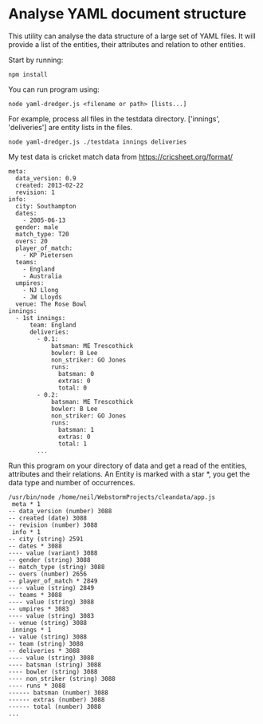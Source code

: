 # Analyse YAML document structure

This utility can analyse the data structure of a large set of YAML files. It will provide a list of the entities, their attributes and relation to other entities. 

Start by running:

    npm install

You can run program using:

    node yaml-dredger.js <filename or path> [lists...]

For example, process all files in the testdata directory. ['innings', 'deliveries'] are entity lists in the files.

    node yaml-dredger.js ./testdata innings deliveries

My test data is cricket match data from https://cricsheet.org/format/

```
meta:
  data_version: 0.9
  created: 2013-02-22
  revision: 1
info:
  city: Southampton
  dates:
    - 2005-06-13
  gender: male
  match_type: T20
  overs: 20
  player_of_match:
    - KP Pietersen
  teams:
    - England
    - Australia
  umpires:
    - NJ Llong
    - JW Lloyds
  venue: The Rose Bowl
innings:
  - 1st innings:
      team: England
      deliveries:
        - 0.1:
            batsman: ME Trescothick
            bowler: B Lee
            non_striker: GO Jones
            runs:
              batsman: 0
              extras: 0
              total: 0
        - 0.2:
            batsman: ME Trescothick
            bowler: B Lee
            non_striker: GO Jones
            runs:
              batsman: 1
              extras: 0
              total: 1
        ...
```

Run this program on your directory of data and get a read of the entities, attributes and their relations. An Entity is marked with a star *, you get the data type and number of occurrences.

```
/usr/bin/node /home/neil/WebstormProjects/cleandata/app.js
 meta * 1
-- data_version (number) 3088
-- created (date) 3088
-- revision (number) 3088
 info * 1
-- city (string) 2591
-- dates * 3088
---- value (variant) 3088
-- gender (string) 3088
-- match_type (string) 3088
-- overs (number) 2656
-- player_of_match * 2849
---- value (string) 2849
-- teams * 3088
---- value (string) 3088
-- umpires * 3083
---- value (string) 3083
-- venue (string) 3088
 innings * 1
-- value (string) 3088
-- team (string) 3088
-- deliveries * 3088
---- value (string) 3088
---- batsman (string) 3088
---- bowler (string) 3088
---- non_striker (string) 3088
---- runs * 3088
------ batsman (number) 3088
------ extras (number) 3088
------ total (number) 3088
...
```

